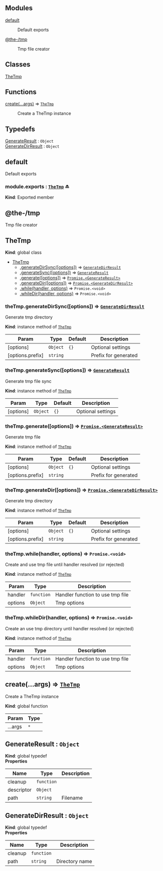 <!--- Code generated by @the-/script-doc. DO NOT EDIT. -->

## Modules

<dl>
<dt><a href="#module_default">default</a></dt>
<dd><p>Default exports</p>
</dd>
<dt><a href="#module_@the-/tmp">@the-/tmp</a></dt>
<dd><p>Tmp file creator</p>
</dd>
</dl>

## Classes

<dl>
<dt><a href="#TheTmp">TheTmp</a></dt>
<dd></dd>
</dl>

## Functions

<dl>
<dt><a href="#create">create(...args)</a> ⇒ <code><a href="#TheTmp">TheTmp</a></code></dt>
<dd><p>Create a TheTmp instance</p>
</dd>
</dl>

## Typedefs

<dl>
<dt><a href="#GenerateResult">GenerateResult</a> : <code>Object</code></dt>
<dd></dd>
<dt><a href="#GenerateDirResult">GenerateDirResult</a> : <code>Object</code></dt>
<dd></dd>
</dl>

<a name="module_default"></a>

## default
Default exports

<a name="exp_module_default--module.exports"></a>

### module.exports : [<code>TheTmp</code>](#TheTmp) ⏏
**Kind**: Exported member  
<a name="module_@the-/tmp"></a>

## @the-/tmp
Tmp file creator

<a name="TheTmp"></a>

## TheTmp
**Kind**: global class  

* [TheTmp](#TheTmp)
    * [.generateDirSync([options])](#TheTmp+generateDirSync) ⇒ [<code>GenerateDirResult</code>](#GenerateDirResult)
    * [.generateSync([options])](#TheTmp+generateSync) ⇒ [<code>GenerateResult</code>](#GenerateResult)
    * [.generate([options])](#TheTmp+generate) ⇒ [<code>Promise.&lt;GenerateResult&gt;</code>](#GenerateResult)
    * [.generateDir([options])](#TheTmp+generateDir) ⇒ [<code>Promise.&lt;GenerateDirResult&gt;</code>](#GenerateDirResult)
    * [.while(handler, options)](#TheTmp+while) ⇒ <code>Promise.&lt;void&gt;</code>
    * [.whileDir(handler, options)](#TheTmp+whileDir) ⇒ <code>Promise.&lt;void&gt;</code>

<a name="TheTmp+generateDirSync"></a>

### theTmp.generateDirSync([options]) ⇒ [<code>GenerateDirResult</code>](#GenerateDirResult)
Generate tmp directory

**Kind**: instance method of [<code>TheTmp</code>](#TheTmp)  

| Param | Type | Default | Description |
| --- | --- | --- | --- |
| [options] | <code>Object</code> | <code>{}</code> | Optional settings |
| [options.prefix] | <code>string</code> |  | Prefix for generated |

<a name="TheTmp+generateSync"></a>

### theTmp.generateSync([options]) ⇒ [<code>GenerateResult</code>](#GenerateResult)
Generate tmp file sync

**Kind**: instance method of [<code>TheTmp</code>](#TheTmp)  

| Param | Type | Default | Description |
| --- | --- | --- | --- |
| [options] | <code>Object</code> | <code>{}</code> | Optional settings |

<a name="TheTmp+generate"></a>

### theTmp.generate([options]) ⇒ [<code>Promise.&lt;GenerateResult&gt;</code>](#GenerateResult)
Generate tmp file

**Kind**: instance method of [<code>TheTmp</code>](#TheTmp)  

| Param | Type | Default | Description |
| --- | --- | --- | --- |
| [options] | <code>Object</code> | <code>{}</code> | Optional settings |
| [options.prefix] | <code>string</code> |  | Prefix for generated |

<a name="TheTmp+generateDir"></a>

### theTmp.generateDir([options]) ⇒ [<code>Promise.&lt;GenerateDirResult&gt;</code>](#GenerateDirResult)
Generate tmp directory

**Kind**: instance method of [<code>TheTmp</code>](#TheTmp)  

| Param | Type | Default | Description |
| --- | --- | --- | --- |
| [options] | <code>Object</code> | <code>{}</code> | Optional settings |
| [options.prefix] | <code>string</code> |  | Prefix for generated |

<a name="TheTmp+while"></a>

### theTmp.while(handler, options) ⇒ <code>Promise.&lt;void&gt;</code>
Create and use tmp file until handler resolved (or rejected)

**Kind**: instance method of [<code>TheTmp</code>](#TheTmp)  

| Param | Type | Description |
| --- | --- | --- |
| handler | <code>function</code> | Handler function to use tmp file |
| options | <code>Object</code> | Tmp options |

<a name="TheTmp+whileDir"></a>

### theTmp.whileDir(handler, options) ⇒ <code>Promise.&lt;void&gt;</code>
Create an use tmp directory until handler resolved (or rejected)

**Kind**: instance method of [<code>TheTmp</code>](#TheTmp)  

| Param | Type | Description |
| --- | --- | --- |
| handler | <code>function</code> | Handler function to use tmp file |
| options | <code>Object</code> | Tmp options |

<a name="create"></a>

## create(...args) ⇒ [<code>TheTmp</code>](#TheTmp)
Create a TheTmp instance

**Kind**: global function  

| Param | Type |
| --- | --- |
| ...args | <code>\*</code> | 

<a name="GenerateResult"></a>

## GenerateResult : <code>Object</code>
**Kind**: global typedef  
**Properties**

| Name | Type | Description |
| --- | --- | --- |
| cleanup | <code>function</code> |  |
| descriptor | <code>Object</code> |  |
| path | <code>string</code> | Filename |

<a name="GenerateDirResult"></a>

## GenerateDirResult : <code>Object</code>
**Kind**: global typedef  
**Properties**

| Name | Type | Description |
| --- | --- | --- |
| cleanup | <code>function</code> |  |
| path | <code>string</code> | Directory name |


